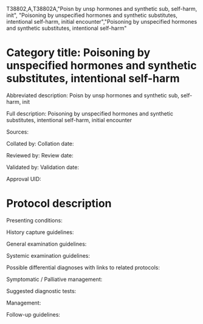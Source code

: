 T38802,A,T38802A,"Poisn by unsp hormones and synthetic sub, self-harm, init", "Poisoning by unspecified hormones and synthetic substitutes, intentional self-harm, initial encounter","Poisoning by unspecified hormones and synthetic substitutes, intentional self-harm"
# Category title: Poisoning by unspecified hormones and synthetic substitutes, intentional self-harm

Abbreviated description: Poisn by unsp hormones and synthetic sub, self-harm, init

Full description: Poisoning by unspecified hormones and synthetic substitutes, intentional self-harm, initial encounter

Sources:

Collated by:
Collation date:

Reviewed by:
Review date:

Validated by:
Validation date:

Approval UID:

# Protocol description

Presenting conditions:

History capture guidelines:

General examination guidelines:

Systemic examination guidelines:

Possible differential diagnoses with links to related protocols:

Symptomatic / Palliative management:

Suggested diagnostic tests:

Management:

Follow-up guidelines:
